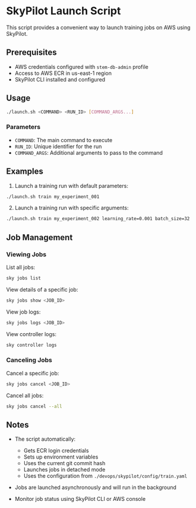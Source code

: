 # SkyPilot Launch Script

This script provides a convenient way to launch training jobs on AWS using SkyPilot.

## Prerequisites

- AWS credentials configured with `stem-db-admin` profile
- Access to AWS ECR in us-east-1 region
- SkyPilot CLI installed and configured

## Usage

```bash
./launch.sh <COMMAND> <RUN_ID> [COMMAND_ARGS...]
```

### Parameters

- `COMMAND`: The main command to execute
- `RUN_ID`: Unique identifier for the run
- `COMMAND_ARGS`: Additional arguments to pass to the command

## Examples

1. Launch a training run with default parameters:
```bash
./launch.sh train my_experiment_001
```

2. Launch a training run with specific arguments:
```bash
./launch.sh train my_experiment_002 learning_rate=0.001 batch_size=32
```

## Job Management

### Viewing Jobs

List all jobs:
```bash
sky jobs list
```

View details of a specific job:
```bash
sky jobs show <JOB_ID>
```

View job logs:
```bash
sky jobs logs <JOB_ID>
```

View controller logs:
```bash
sky controller logs
```

### Canceling Jobs

Cancel a specific job:
```bash
sky jobs cancel <JOB_ID>
```

Cancel all jobs:
```bash
sky jobs cancel --all
```

## Notes

- The script automatically:
  - Gets ECR login credentials
  - Sets up environment variables
  - Uses the current git commit hash
  - Launches jobs in detached mode
  - Uses the configuration from `./devops/skypilot/config/train.yaml`

- Jobs are launched asynchronously and will run in the background
- Monitor job status using SkyPilot CLI or AWS console
